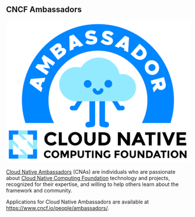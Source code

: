 ## CNCF Ambassadors

![CNCF Ambassador](https://raw.githubusercontent.com/cncf/artwork/master/other/ambassador/stacked/color/cncf-ambassador-stacked-color.png)

[Cloud Native Ambassadors](https://www.cncf.io/people/ambassadors/) (CNAs) are individuals who are passionate about [Cloud Native Computing Foundation](https://www.cncf.io/) technology and projects, recognized for their expertise, and willing to help others learn about the framework and community.

Applications for Cloud Native Ambassadors are available at https://www.cncf.io/people/ambassadors/.

